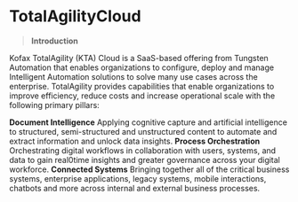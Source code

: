# TotalAgilityCloud

> **Introduction**

Kofax TotalAgility (KTA) Cloud is a SaaS-based offering from Tungsten Automation that enables organizations to configure, deploy and manage Intelligent Automation solutions to solve many use cases across the enterprise. TotalAgility provides capabilities that enable organizations to improve efficiency, reduce costs and increase operational scale with the following primary pillars:

**Document Intelligence**
Applying cognitive capture and artificial intelligence to structured, semi-structured and unstructured content to automate and extract information and unlock data insights.
**Process Orchestration**
Orchestrating digital workflows in collaboration with users, systems, and data to gain real0time insights and greater governance across your digital workforce.
**Connected Systems**
Bringing together all of the critical business systems, enterprise applications, legacy systems, mobile interactions, chatbots and more across internal and external business processes.
